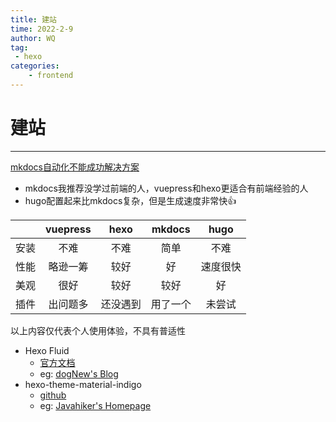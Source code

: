 ```yaml
---
title: 建站
time: 2022-2-9
author: WQ
tag: 
 - hexo
categories: 
    - frontend
---
```


# 建站
---
[mkdocs自动化不能成功解决方案](https://stackoverflow.com/questions/72851548/permission-denied-to-github-actionsbot)

- mkdocs我推荐没学过前端的人，vuepress和hexo更适合有前端经验的人
- hugo配置起来比mkdocs复杂，但是生成速度非常快👍

|   |vuepress|hexo|mkdocs|hugo|
|:---|:---:|:---:|:---:|:---:|
|安装|不难|不难|简单|不难|
|性能|略逊一筹|较好|好|速度很快|
|美观|很好|较好|较好|好|
|插件|出问题多|还没遇到|用了一个|未尝试|
 
以上内容仅代表个人使用体验，不具有普适性


- Hexo Fluid 
    - [官方文档](https://hexo.fluid-dev.com/docs/)
    - eg: [dogNew's Blog](https://dognew0126.github.io/)
- hexo-theme-material-indigo 
    - [github](https://github.com/yscoder/hexo-theme-indigo)
    - eg: [Javahiker's Homepage](https://javahikers.github.io/)
  